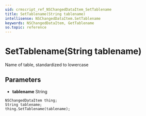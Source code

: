 ```yaml
---
uid: crmscript_ref_NSChangedDataItem_SetTablename
title: SetTablename(String tablename)
intellisense: NSChangedDataItem.SetTablename
keywords: NSChangedDataItem, GetTablename
so.topic: reference
---
```


# SetTablename(String tablename)

Name of table, standardized to lowercase

## Parameters

* **tablename** String

```crmscript
NSChangedDataItem thing;
String tablename;
thing.SetTablename(tablename);
```

